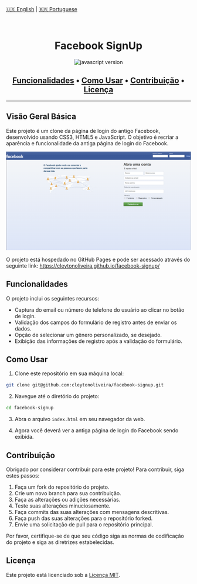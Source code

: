 <div>
  <a href="README.md">🇺🇸 English</a> |
  <a href="README.pt.md">🇧🇷 Portuguese</a>
</div>

<h1 align="center">
  <img alt="" src="" width="224px"/><br/>
    Facebook SignUp
</h1>

<p align="center">
  <img src="https://img.shields.io/badge/JavaScript-ES6+-4695EB?style=for-the-badge&logo=javascript" alt="javascript version" />
</p>

<h2 align="center">
  <a href="#funcionalidades">Funcionalidades</a> •
  <a href="#como-usar">Como Usar</a> •
  <a href="#contribuição">Contribuição</a> •
  <a href="#licença">Licença</a>
</h2>

---

## Visão Geral Básica

Este projeto é um clone da página de login do antigo Facebook, desenvolvido usando CSS3, HTML5 e JavaScript. O objetivo é recriar a aparência e funcionalidade da antiga página de login do Facebook.

![Imagem do Projeto](assets/project-image.png)

O projeto está hospedado no GitHub Pages e pode ser acessado através do seguinte link: https://cleytonoliveira.github.io/facebook-signup/

## Funcionalidades

O projeto inclui os seguintes recursos:

- Captura do email ou número de telefone do usuário ao clicar no botão de login.
- Validação dos campos do formulário de registro antes de enviar os dados.
- Opção de selecionar um gênero personalizado, se desejado.
- Exibição das informações de registro após a validação do formulário.

## Como Usar

1. Clone este repositório em sua máquina local:

```bash
git clone git@github.com:cleytonoliveira/facebook-signup.git
```

2. Navegue até o diretório do projeto:

```bash
cd facebook-signup
```

3. Abra o arquivo `index.html` em seu navegador da web.

4. Agora você deverá ver a antiga página de login do Facebook sendo exibida.

## Contribuição

Obrigado por considerar contribuir para este projeto! Para contribuir, siga estes passos:

1. Faça um fork do repositório do projeto.
2. Crie um novo branch para sua contribuição.
3. Faça as alterações ou adições necessárias.
4. Teste suas alterações minuciosamente.
5. Faça commits das suas alterações com mensagens descritivas.
6. Faça push das suas alterações para o repositório forked.
7. Envie uma solicitação de pull para o repositório principal.

Por favor, certifique-se de que seu código siga as normas de codificação do projeto e siga as diretrizes estabelecidas.

## Licença

Este projeto está licenciado sob a [Licença MIT](LICENSE).
